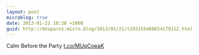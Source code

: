 ```yaml
---
layout: post
microblog: true
date: 2013-01-21 10:38 +1000
guid: http://desparoz.micro.blog/2013/01/21/t293155460654170112.html
---
```

Calm Before the Party [t.co/MUqCoeaK](http://t.co/MUqCoeaK)
